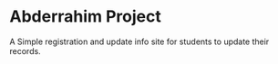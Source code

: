# Abderrahim Project
A Simple registration and update info site for students to update their records.

